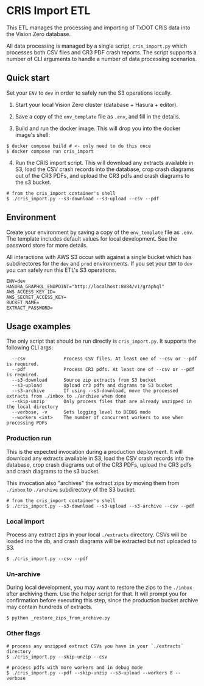 # CRIS Import ETL

This ETL manages the processing and importing of TxDOT CRIS data into the Vision Zero database.

All data processing is managed by a single script, `cris_import.py` which processes both CSV files and CR3 PDF crash reports. The script supports a number of CLI arguments to handle a number of data processing scenarios.

## Quick start

Set your `ENV` to `dev` in order to safely run the S3 operations locally.

1. Start your local Vision Zero cluster (database + Hasura + editor).

2. Save a copy of the `env_template` file as `.env`, and fill in the details.

3. Build and run the docker image. This will drop you into the docker image's shell:

```shell
$ docker compose build # <- only need to do this once
$ docker compose run cris_import
```

4. Run the CRIS import script. This will download any extracts available in S3, load the CSV crash records into the database, crop crash diagrams out of the CR3 PDFs, and upload the CR3 pdfs and crash diagrams to the s3 bucket.

```shell
# from the cris_import container's shell
$ ./cris_import.py --s3-download --s3-upload --csv --pdf
```

## Environment

Create your environment by saving a copy of the `env_template` file as `.env`. The template includes default values for local development. See the password store for more details.

All interactions with AWS S3 occur with against a single bucket which has subdirectores for the `dev` and `prod` environments. If you set your `ENV` to `dev` you can safely run this ETL's S3 operations.

```
ENV=dev
HASURA_GRAPHQL_ENDPOINT="http://localhost:8084/v1/graphql"
AWS_ACCESS_KEY_ID=
AWS_SECRET_ACCESS_KEY=
BUCKET_NAME=
EXTRACT_PASSWORD=
```

## Usage examples

The only script that should be run directly is `cris_import.py`. It supports the following CLI args:

```shell
  --csv              Process CSV files. At least one of --csv or --pdf is required.
  --pdf              Process CR3 pdfs. At least one of --csv or --pdf is required.
  --s3-download      Source zip extracts from S3 bucket
  --s3-upload        Upload cr3 pdfs and digrams to S3 bucket
  --s3-archive       If using --s3-download, move the processed extracts from ./inbox to ./archive when done
  --skip-unzip       Only process files that are already unzipped in the local directory
  --verbose, -v      Sets logging level to DEBUG mode
  --workers <int>    The number of concurrent workers to use when processing PDFs
```

### Production run

This is the expected invocation during a production deployment. It will download any extracts available in S3, load the CSV crash records into the database, crop crash diagrams out of the CR3 PDFs, upload the CR3 pdfs and crash diagrams to the s3 bucket.

This invocation also "archives" the extract zips by moving them from `./inbox` to `./archive` subdirectory of the S3 bucket.

```shell
# from the cris_import container's shell
$ ./cris_import.py --s3-download --s3-upload --s3-archive --csv --pdf
```

### Local import

Process any extract zips in your local `./extracts` directory. CSVs will be loaded ino the db, and crash diagrams will be extracted but not uploaded to S3.

```shell
$ ./cris_import.py --csv --pdf
```

### Un-archive

During local development, you may want to restore the zips to the `./inbox` after archiving them. Use the helper script for that. It will prompt you for confirmation before executing this step, since the production bucket archive may contain hundreds of extracts.

```shell
$ python _restore_zips_from_archive.py
```

### Other flags

```shell
# process any unzipped extract CSVs you have in your `./extracts` directory
$ ./cris_import.py --skip-unzip --csv

# process pdfs with more workers and in debug mode
$ ./cris_import.py --pdf --skip-unzip --s3-upload --workers 8 --verbose
```
